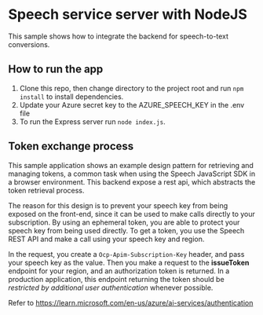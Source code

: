 # Speech service server with NodeJS

This sample shows how to integrate the backend for speech-to-text conversions.

## How to run the app

1. Clone this repo, then change directory to the project root and run `npm install` to install dependencies.
2. Update your Azure secret key to the AZURE_SPEECH_KEY in the .env file
3. To run the Express server run `node index.js`.

## Token exchange process

This sample application shows an example design pattern for retrieving and managing tokens, a common task when using the Speech JavaScript SDK in a browser environment. This backend expose a rest api, which abstracts the token retrieval process.

The reason for this design is to prevent your speech key from being exposed on the front-end, since it can be used to make calls directly to your subscription. By using an ephemeral token, you are able to protect your speech key from being used directly. To get a token, you use the Speech REST API and make a call using your speech key and region.

In the request, you create a `Ocp-Apim-Subscription-Key` header, and pass your speech key as the value. Then you make a request to the **issueToken** endpoint for your region, and an authorization token is returned. In a production application, this endpoint returning the token should be *restricted by additional user authentication* whenever possible. 

Refer to https://learn.microsoft.com/en-us/azure/ai-services/authentication
